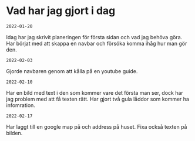 # Vad har jag gjort i dag
    2022-01-20
Idag har jag skrivit planeringen för första sidan och vad jag behöva göra. Har börjat med att skappa en navbar och försöka komma ihåg hur man gör den. 

    2022-02-03
Gjorde navbaren genom att kålla på en youtube guide.

    2022-02-10
Har en bild med text i den som kommer vare det första man ser, dock har jag problem med att få texten rätt. Har gjort två gula låddor som kommer ha infomration. 

    2022-02-17
Har laggt till en google map på och address på huset. Fixa också texten på bilden.
